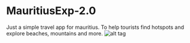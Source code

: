 # MauritiusExp-2.0

Just a simple travel app for mauritius. To help tourists find hotspots and explore beaches, mountains and more.
![alt tag](http://nravichan.paperplane.io/assets/img/portfolio/port2.png)
